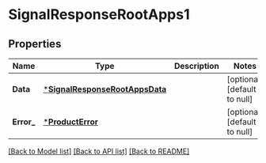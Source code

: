 # SignalResponseRootApps1

## Properties
Name | Type | Description | Notes
------------ | ------------- | ------------- | -------------
**Data** | [***SignalResponseRootAppsData**](SignalResponseRootApps_data.md) |  | [optional] [default to null]
**Error_** | [***ProductError**](ProductError.md) |  | [optional] [default to null]

[[Back to Model list]](../README.md#documentation-for-models) [[Back to API list]](../README.md#documentation-for-api-endpoints) [[Back to README]](../README.md)

